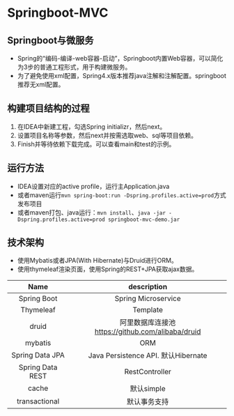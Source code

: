 # Springboot-MVC

## Springboot与微服务
* Spring的“编码-编译-web容器-启动”，Springboot内置Web容器，可以简化为3步的普通工程形式，用于构建微服务。
* 为了避免使用xml配置，Spring4.x版本推荐java注解和注解配置。springboot推荐无xml配置。

## 构建项目结构的过程
1. 在IDEA中新建工程，勾选Spring initializr，然后next。
2. 设置项目名称等参数，然后next并按需选取web、sql等项目依赖。
3. Finish并等待依赖下载完成。可以查看main和test的示例。

## 运行方法
* IDEA设置对应的active profile，运行主Application.java
* 或者maven运行`mvn spring-boot:run -Dspring.profiles.active=prod`方式发布项目
* 或者maven打包、java运行：`mvn install`、`java -jar -Dspring.profiles.active=prod springboot-mvc-demo.jar`

## 技术架构
* 使用Mybatis或者JPA(With Hibernate)与Druid进行ORM。
* 使用thymeleaf渲染页面，使用Spring的REST+JPA获取ajax数据。

|Name   |description   |
|:---:   |:---:  |
|Spring Boot   |Spring Microservice |
|Thymeleaf   |Template  |
|druid   |阿里数据库连接池 <https://github.com/alibaba/druid>   |
|mybatis   |ORM   |
|Spring Data JPA    |Java Persistence API. 默认Hibernate  |
|Spring Data REST    |RestController  |
|cache    |默认simple  |
|transactional    |默认事务支持  |

